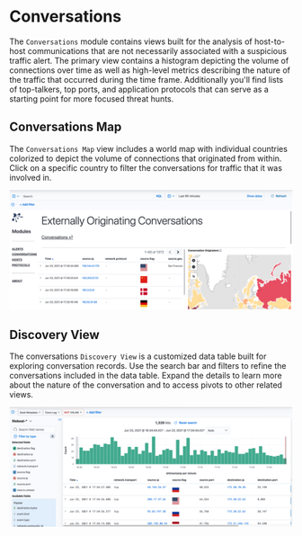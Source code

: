 # Conversations

The `Conversations` module contains views built for the analysis of host-to-host communications that are not necessarily associated with a suspicious traffic alert.  The primary view contains a histogram depicting the volume of connections over time as well as high-level metrics describing the nature of the traffic that occurred during the time frame. Additionally you'll find lists of top-talkers, top ports, and application protocols that can serve as a starting point for more focused threat hunts.

## Conversations Map

The `Conversations Map` view includes a world map with individual countries colorized to depict the volume of connections that originated from within.  Click on a specific country to filter the conversations for traffic that it was involved in.  

<p align="center">
    <img src="../../data/img/kibana_conversation_map.png" />
</p>

## Discovery View

The conversations `Discovery View` is a customized data table built for exploring conversation records.  Use the search bar and filters to refine the conversations included in the data table.  Expand the details to learn more about the nature of the conversation and to access pivots to other related views. 

<p align="center">
    <img src="../../data/img/kibana_conversations_discovery_view.png" />
</p>
